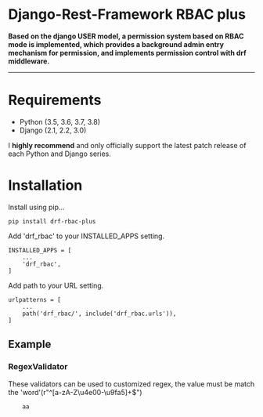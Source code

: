 # Django-Rest-Framework RBAC plus

**Based on the django USER model, a permission system based on RBAC mode is implemented, 
which provides a background admin entry mechanism for permission, 
and implements permission control with drf middleware.**

---


# Requirements

- Python (3.5, 3.6, 3.7, 3.8)
- Django (2.1, 2.2, 3.0)

I **highly recommend** and only officially support the latest patch release of each Python and Django series.
# Installation
Install using pip...

```
pip install drf-rbac-plus
```

Add 'drf_rbac' to your INSTALLED_APPS setting.

```
INSTALLED_APPS = [
    ...
    'drf_rbac',
]
```

Add path to your URL setting.

```
urlpatterns = [
    ...
    path('drf_rbac/', include('drf_rbac.urls')),
]
```

## Example

### RegexValidator

These validators can be used to customized regex, the value must be match the 'word'(r"^[a-zA-Z\u4e00-\u9fa5]+$")

```
    aa
```
